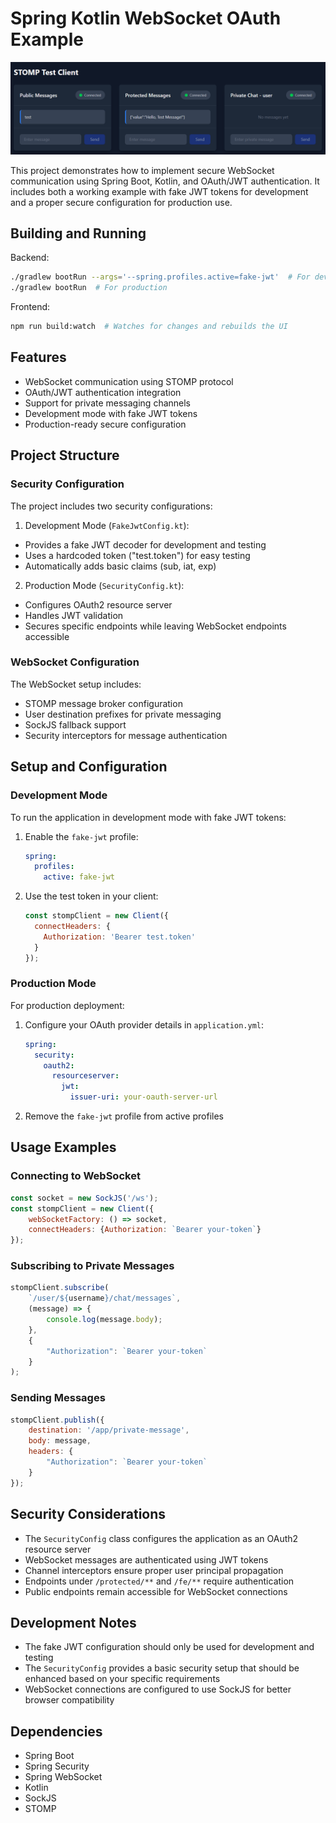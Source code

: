 # Spring Kotlin WebSocket OAuth Example

![Project Screenshot](docs/assets/ss-ui.png)

This project demonstrates how to implement secure WebSocket communication using Spring Boot, Kotlin, and OAuth/JWT authentication. It includes both a working example with fake JWT tokens for development and a proper secure configuration for production use.

## Building and Running

Backend:
```bash
./gradlew bootRun --args='--spring.profiles.active=fake-jwt'  # For development
./gradlew bootRun  # For production
```

Frontend:
```bash
npm run build:watch  # Watches for changes and rebuilds the UI
```

## Features

- WebSocket communication using STOMP protocol
- OAuth/JWT authentication integration
- Support for private messaging channels
- Development mode with fake JWT tokens
- Production-ready secure configuration

## Project Structure

### Security Configuration

The project includes two security configurations:

1. Development Mode (`FakeJwtConfig.kt`):
  - Provides a fake JWT decoder for development and testing
  - Uses a hardcoded token ("test.token") for easy testing
  - Automatically adds basic claims (sub, iat, exp)

2. Production Mode (`SecurityConfig.kt`):
  - Configures OAuth2 resource server
  - Handles JWT validation
  - Secures specific endpoints while leaving WebSocket endpoints accessible

### WebSocket Configuration

The WebSocket setup includes:

- STOMP message broker configuration
- User destination prefixes for private messaging
- SockJS fallback support
- Security interceptors for message authentication

## Setup and Configuration

### Development Mode

To run the application in development mode with fake JWT tokens:

1. Enable the `fake-jwt` profile:
   ```yaml
   spring:
     profiles:
       active: fake-jwt
   ```

2. Use the test token in your client:
   ```javascript
   const stompClient = new Client({
     connectHeaders: {
       Authorization: 'Bearer test.token'
     }
   });
   ```

### Production Mode

For production deployment:

1. Configure your OAuth provider details in `application.yml`:
   ```yaml
   spring:
     security:
       oauth2:
         resourceserver:
           jwt:
             issuer-uri: your-oauth-server-url
   ```

2. Remove the `fake-jwt` profile from active profiles

## Usage Examples

### Connecting to WebSocket

```javascript
const socket = new SockJS('/ws');
const stompClient = new Client({
    webSocketFactory: () => socket,
    connectHeaders: {Authorization: `Bearer your-token`}
});
```

### Subscribing to Private Messages

```javascript
stompClient.subscribe(
    `/user/${username}/chat/messages`,
    (message) => {
        console.log(message.body);
    },
    {
        "Authorization": `Bearer your-token`
    }
);
```

### Sending Messages

```javascript
stompClient.publish({
    destination: '/app/private-message',
    body: message,
    headers: {
        "Authorization": `Bearer your-token`
    }
});
```

## Security Considerations

- The `SecurityConfig` class configures the application as an OAuth2 resource server
- WebSocket messages are authenticated using JWT tokens
- Channel interceptors ensure proper user principal propagation
- Endpoints under `/protected/**` and `/fe/**` require authentication
- Public endpoints remain accessible for WebSocket connections

## Development Notes

- The fake JWT configuration should only be used for development and testing
- The `SecurityConfig` provides a basic security setup that should be enhanced based on your specific requirements
- WebSocket connections are configured to use SockJS for better browser compatibility

## Dependencies

- Spring Boot
- Spring Security
- Spring WebSocket
- Kotlin
- SockJS
- STOMP